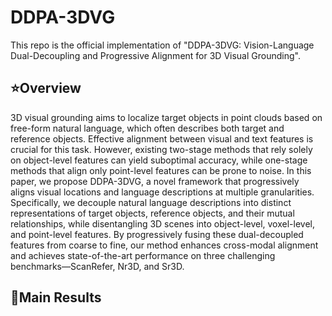 # DDPA-3DVG

This repo is the official implementation of "DDPA-3DVG: Vision-Language Dual-Decoupling and Progressive Alignment for 3D Visual Grounding".

## :star:Overview
3D visual grounding aims to localize target objects in point clouds based on free-form natural language, which often describes both target and reference objects. Effective alignment between visual and text features is crucial for this task. However, existing two-stage methods that rely solely on object-level features can yield suboptimal accuracy, while one-stage methods that align only point-level features can be prone to noise. In this paper, we propose DDPA-3DVG, a novel framework that progressively aligns visual locations and language descriptions at multiple granularities. Specifically, we decouple natural language descriptions into distinct representations of target objects, reference objects, and their mutual relationships, while disentangling 3D scenes into object-level, voxel-level, and point-level features. By progressively fusing these dual-decoupled features from coarse to fine, our method enhances cross-modal alignment and achieves state-of-the-art performance on three challenging benchmarks—ScanRefer, Nr3D, and Sr3D.

## :crown:Main Results

